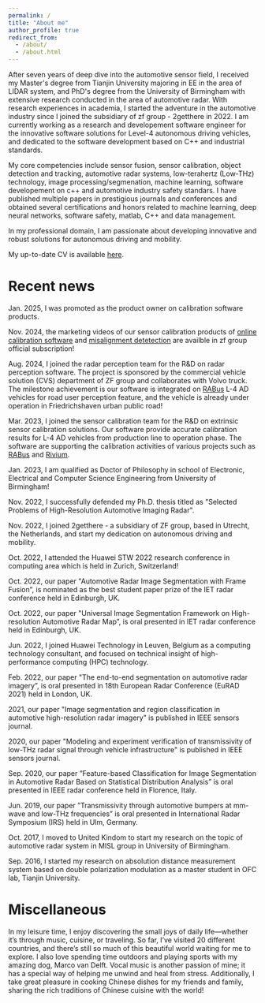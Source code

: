 ```yaml
---
permalink: /
title: "About me"
author_profile: true
redirect_from: 
  - /about/
  - /about.html
---
```


After seven years of deep dive into the automotive sensor field, I received my Master's degree from Tianjin University majoring in EE in the area of LIDAR system, and PhD's degree from the University of Birmingham with extensive research conducted in the area of automotive radar. With research experiences in academia, I started the adventure in the automotive industry since I joined the subsidiary of zf group - 2getthere in 2022. I am currently working as a research and developement software engineer for the innovative software solutions for Level-4 autonomous driving vehicles, and dedicated to the software development based on C++ and industrial standards. 

My core competencies include sensor fusion, sensor calibration, object detection and tracking, automotive radar systems, low-terahertz (Low-THz) technology, image processing/segmenation, machine learning, software developement on c++ and automotive industry safety standars. I have published multiple papers in prestigious journals and conferences and obtained several certifications and honors related to machine learning, deep neural networks, software safety, matlab, C++ and data management. 

In my professional domain, I am passionate about developing innovative and robust solutions for autonomous driving and mobility. 

My up-to-date CV is available [here](../files/CV_YX.pdf).

Recent news
=====
Jan. 2025, I was promoted as the product owner on calibration software products.

Nov. 2024, the marketing videos of our sensor calibration products of [online calibration software](https://www.youtube.com/watch?v=5mTBcsLttQY&t=35s) and [misalignment detetection](https://www.youtube.com/watch?v=v0upbUKoufw&t=191s) are availble in zf group official subscription!

Aug. 2024, I joined the radar perception team for the R&D on radar perception software. The project is sponsored by the commercial vehicle solution (CVS) department of ZF group and collaborates with Volvo truck. The milestone achievement is our software is integrated on [RABus](https://www.youtube.com/watch?v=isRtxSoPeFc) L-4 AD vehicles for road user perception feature, and the vehicle is already under operation in Friedrichshaven urban public road! 

Mar. 2023, I joined the sensor calibration team for the R&D on extrinsic sensor calibration solutions. Our software provide accurate calibration results for L-4 AD vehicles from production line to operation phase. The software are supporting the calibration activities of various projects such as [RABus](https://www.youtube.com/watch?v=isRtxSoPeFc) and [Rivium](https://www.youtube.com/watch?v=m5-rI5n6qng).

Jan. 2023, I am qualified as Doctor of Philosophy in school of Electronic, Electrical and Computer Science Engineering from University of Birmingham!

Nov. 2022, I successfully defended my Ph.D. thesis titled as "Selected Problems of High-Resolution Automotive Imaging Radar".

Nov. 2022, I joined 2getthere - a subsidiary of ZF group, based in Utrecht, the Netherlands, and start my dedication on autonomous driving and mobility.

Oct. 2022, I attended the Huawei STW 2022 research conference in computing area which is held in Zurich, Switzerland!

Oct. 2022, our paper "Automotive Radar Image Segmentation with Frame Fusion”, is nominated as the best student paper prize of the IET radar conference held in Edinburgh, UK. 

Oct. 2022, our paper "Universal Image Segmentation Framework on High-resolution Automotive Radar Map”, is oral presented in IET radar conference held in Edinburgh, UK. 

Jun. 2022, I joined Huawei Technology in Leuven, Belgium as a computing technology consultant, and focused on technical insight of high-performance computing (HPC) technology.

Feb. 2022, our paper "The end-to-end segmentation on automotive radar imagery”, is oral presented in 18th European Radar Conference (EuRAD 2021) held in London, UK. 

2021, our paper "Image segmentation and region classification in automotive high-resolution radar imagery" is published in IEEE sensors journal.

2020, our paper "Modeling and experiment verification of transmissivity of low-THz radar signal through vehicle infrastructure" is published in IEEE sensors journal.

Sep. 2020, our paper ”Feature-based Classification for Image Segmentation in Automotive Radar Based on
Statistical Distribution Analysis” is oral presented in IEEE radar conference held in Florence, Italy.

Jun. 2019, our paper ”Transmissivity through automotive bumpers at mm-wave and low-THz frequencies” is oral presented in International Radar Symposium (IRS) held in Ulm, Germany.

Oct. 2017, I moved to United Kindom to start my research on the topic of automotive radar system in MISL group in University of Birmingham. 

Sep. 2016, I started my research on absolution distance measurement system based on double
polarization modulation as a master student in OFC lab, Tianjin University.

Miscellaneous
======

In my leisure time, I enjoy discovering the small joys of daily life—whether it’s through music, cuisine, or traveling. So far, I’ve visited 20 different countries, and there’s still so much of this beautiful world waiting for me to explore. I also love spending time outdoors and playing sports with my amazing dog, Marco van Delft. Vocal music is another passion of mine; it has a special way of helping me unwind and heal from stress. Additionally, I take great pleasure in cooking Chinese dishes for my friends and family, sharing the rich traditions of Chinese cuisine with the world!

